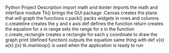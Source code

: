 Python Project Description
import math and tkinter imports the math and interface module
Tk() brings the GUI package
.Canvas creates the plane that will graph the functions
c.pack() packs widgets in rows and columns
c.createline creates the y and x axis
def defines the function 
return creates the equation 
for x in range sets the range for x in the function 
c.create_rectangle creates a rectangle for each y coordinate to draw the graph
print (defined function) outputs the equation 
same thing with def v(x) a(x) j(x)
tk.mainloop() is used when the application is ready to run
